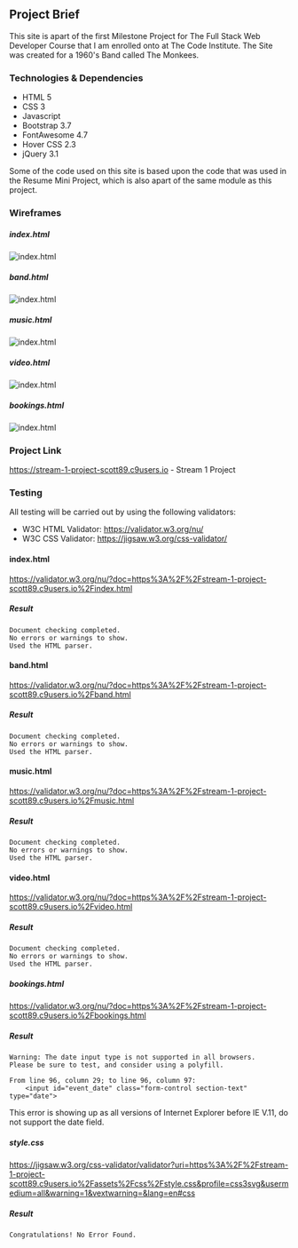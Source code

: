 ## Project Brief
This site is apart of the first Milestone Project for The Full Stack Web Developer Course that I am enrolled onto at The Code Institute. 
The Site was created for a 1960's Band called The Monkees.

### Technologies & Dependencies
- HTML 5
- CSS 3
- Javascript
- Bootstrap 3.7
- FontAwesome 4.7
- Hover CSS 2.3
- jQuery 3.1

Some of the code used on this site is based upon the code that was used in the Resume Mini Project, which is also apart of the
same module as this project.

### Wireframes
##### index.html
![index.html](https://stream-1-project-scott89.c9users.io/assets/wireframes/png/index.png)

##### band.html
![index.html](https://stream-1-project-scott89.c9users.io/assets/wireframes/png/band.png)

##### music.html
![index.html](https://stream-1-project-scott89.c9users.io/assets/wireframes/png/music.png)

##### video.html
![index.html](https://stream-1-project-scott89.c9users.io/assets/wireframes/png/video.png)

##### bookings.html
![index.html](https://stream-1-project-scott89.c9users.io/assets/wireframes/png/bookings.png)

### Project Link
https://stream-1-project-scott89.c9users.io - Stream 1 Project

### Testing
All testing will be carried out by using the following validators:
- W3C HTML Validator: https://validator.w3.org/nu/
- W3C CSS Validator: https://jigsaw.w3.org/css-validator/

#### index.html
https://validator.w3.org/nu/?doc=https%3A%2F%2Fstream-1-project-scott89.c9users.io%2Findex.html
##### Result
    Document checking completed. 
    No errors or warnings to show.
    Used the HTML parser.

#### band.html
https://validator.w3.org/nu/?doc=https%3A%2F%2Fstream-1-project-scott89.c9users.io%2Fband.html
##### Result
    Document checking completed. 
    No errors or warnings to show.
    Used the HTML parser.

#### music.html
https://validator.w3.org/nu/?doc=https%3A%2F%2Fstream-1-project-scott89.c9users.io%2Fmusic.html
##### Result
    Document checking completed. 
    No errors or warnings to show.
    Used the HTML parser.

#### video.html
https://validator.w3.org/nu/?doc=https%3A%2F%2Fstream-1-project-scott89.c9users.io%2Fvideo.html
##### Result
    Document checking completed. 
    No errors or warnings to show.
    Used the HTML parser.

##### bookings.html
https://validator.w3.org/nu/?doc=https%3A%2F%2Fstream-1-project-scott89.c9users.io%2Fbookings.html
##### Result
    Warning: The date input type is not supported in all browsers. 
    Please be sure to test, and consider using a polyfill.

    From line 96, column 29; to line 96, column 97:
        <input id="event_date" class="form-control section-text" type="date">

This error is showing up as all versions of Internet Explorer before IE V.11, do not
support the date field.

##### style.css
https://jigsaw.w3.org/css-validator/validator?uri=https%3A%2F%2Fstream-1-project-scott89.c9users.io%2Fassets%2Fcss%2Fstyle.css&profile=css3svg&usermedium=all&warning=1&vextwarning=&lang=en#css
##### Result
    Congratulations! No Error Found.